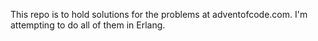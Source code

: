 This repo is to hold solutions for the problems at adventofcode.com. I'm attempting to do all of them in Erlang.
